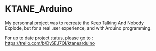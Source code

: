 # KTANE_Arduino
My personnal project was to recreate the Keep Talking And Nobody Explode, but for a real user experience, and with Arduino programming.

For up to date project status, please go to : https://trello.com/b/Dy6EJ7QI/ktanearduino
